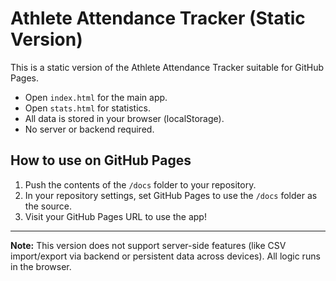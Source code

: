 # Athlete Attendance Tracker (Static Version)

This is a static version of the Athlete Attendance Tracker suitable for GitHub Pages.

- Open `index.html` for the main app.
- Open `stats.html` for statistics.
- All data is stored in your browser (localStorage).
- No server or backend required.

## How to use on GitHub Pages
1. Push the contents of the `/docs` folder to your repository.
2. In your repository settings, set GitHub Pages to use the `/docs` folder as the source.
3. Visit your GitHub Pages URL to use the app!

---

**Note:** This version does not support server-side features (like CSV import/export via backend or persistent data across devices). All logic runs in the browser. 